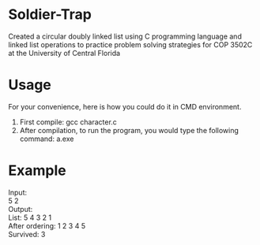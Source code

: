 # Soldier-Trap
Created a circular doubly linked list using C programming language and linked list operations to practice problem solving strategies for COP 3502C at the University of Central Florida

# Usage
For your convenience, here is how you could do it in CMD environment.

1. First compile: gcc character.c
2. After compilation, to run the program, you would type the following command: a.exe

# Example
Input:  
5 2  
Output:  
List: 5 4 3 2 1  
After ordering: 1 2 3 4 5  
Survived: 3  
